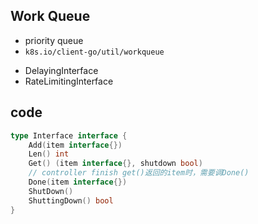 
## Work Queue

+ priority queue
+ `k8s.io/client-go/util/workqueue`
<!-- 延迟添加到work queue -->
+ DelayingInterface
+ RateLimitingInterface 

## code
```go
type Interface interface {
    Add(item interface{})
    Len() int
    Get() (item interface{}, shutdown bool)
    // controller finish get()返回的item时，需要调Done()
    Done(item interface{})
    ShutDown()
    ShuttingDown() bool
}
```
